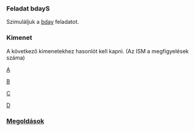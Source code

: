 ### Feladat bdayS
Szimuláljuk a [bday](../../bday/doc/desc.pdf) feladatot.

### Kimenet
A következő kimenetekhez hasonlót kell kapni. (Az ISM a megfigyelések száma)

[A](abra2.png)

[B](abra3.png)

[C](abra4.png)

[D](abra5.png)

### [Megoldások](example.md)

